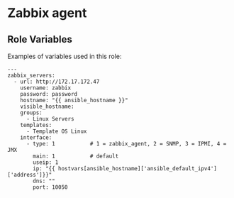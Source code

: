 Zabbix agent
============

Role Variables
--------------

Examples of variables used in this role:
```
---
zabbix_servers:
  - url: http://172.17.172.47
    username: zabbix
    password: password
    hostname: "{{ ansible_hostname }}"
    visible_hostname:
    groups:
      - Linux Servers
    templates:
      - Template OS Linux
    interface:
      - type: 1           # 1 = zabbix_agent, 2 = SNMP, 3 = IPMI, 4 = JMX
        main: 1           # default
        useip: 1
        ip: "{{ hostvars[ansible_hostname]['ansible_default_ipv4']['address']}}"
        dns: ""
        port: 10050
```
